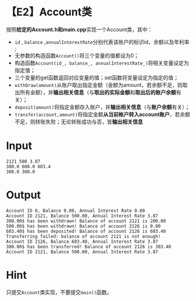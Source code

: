 # 【E2】Account类

按照**给定的Account.h和main.cpp**实现一个Account类，其中：

* `id` , `balance` ,`annualInterestRate`分别代表该账户的标识id，余额以及年利率 ;
* 无参数的构造函数`Account()`将三个变量的值都设为0；
* 构造函数`Account(id_, balance_, annualInterestRate_)`将相关变量设定为指定值；
* 三个变量的get函数返回对应变量的值；set函数将变量设定为指定的值；
* `withDraw(amount)`从账户取出指定金额（金额为amount，若余额不足，则取出所有金额），并**输出相关信息**（与**取出的实际金额**和**取出后的账户余额**有关）；
* `deposit(amount)`将指定金额存入账户，并**输出相关信息**（与**账户余额**有关）；
* `transfer(account,amount)`将指定金额**从当前帐户转入account账户**，若余额不足，则转账失败；无论转账成功与否，皆**输出相关信息**

# Input

```
2121 500 3.87
300.0 600.0 603.4
300.0 300.0
```

# Output

```
Account ID 0, Balance 0.00, Annual Interest Rate 0.00
Account ID 2121, Balance 500.00, Annual Interest Rate 3.87
300.00$ has been withdrawn! Balance of account 2121 is 200.00
500.00$ has been withdrawn! Balance of account 2126 is 0.00  
603.40$ has been deposited! Balance of account 2126 is 603.40  
Transferring failed: balance of account 2121 is not enough!    
Account ID 2126, Balance 603.40, Annual Interest Rate 3.87     
300.00$ has been transferred! Balance of account 2126 is 303.40
Account ID 2121, Balance 500.00, Annual Interest Rate 3.87
```

# Hint

只提交`Account`类实现，不要提交`main()`函数。


